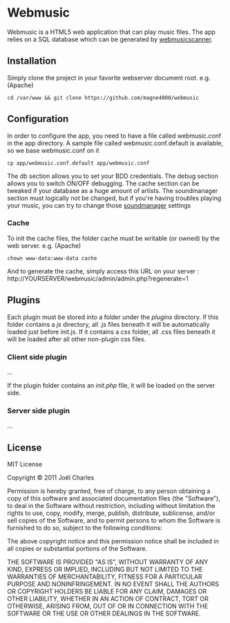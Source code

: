 Webmusic
========
Webmusic is a HTML5 web application that can play music files.
The app relies on a SQL database which can be generated by [webmusicscanner](https://github.com/magne4000/webmusicscanner).

Installation
------------
Simply clone the project in your favorite webserver document root.
e.g. (Apache)

    cd /var/www && git clone https://github.com/magne4000/webmusic

Configuration
-------------
In order to configure the app, you need to have a file called webmusic.conf in the app directory.
A sample file called webmusic.conf.default is available, so we base webmusic.conf on it

    cp app/webmusic.conf.default app/webmusic.conf

The db section allows you to set your BDD credentials.
The debug section allows you to switch ON/OFF debugging.
The cache section can be tweaked if your database as a huge amount of artists.
The soundmanager section must logically not be changed, but if you're having troubles playing your music, you can try to change those [soundmanager](http://www.schillmania.com/projects/soundmanager2/doc/) settings 

### Cache
To init the cache files, the folder cache must be writable (or owned) by the web server.
e.g. (Apache)

    chown www-data:www-data cache

And to generate the cache, simply access this URL on your server : http://YOURSERVER/webmusic/admin/admin.php?regenerate=1

Plugins
-------
Each plugin must be stored into a folder under the _plugins_ directory.
If this folder contains a _js_ directory, all .js files beneath it will be automatically loaded just before init.js.
If it contains a _css_ folder, all .css files beneath it will be loaded after all other non-plugin css files.

### Client side plugin
...

If the plugin folder contains an _init.php_ file, it will be loaded on the server side.

### Server side plugin
...

License
-------
MIT License

Copyright © 2011 Joël Charles

Permission is hereby granted, free of charge, to any person obtaining a copy of
this software and associated documentation files (the "Software"), to deal in
the Software without restriction, including without limitation the rights to
use, copy, modify, merge, publish, distribute, sublicense, and/or sell copies
of the Software, and to permit persons to whom the Software is furnished to do
so, subject to the following conditions:

The above copyright notice and this permission notice shall be included in all
copies or substantial portions of the Software.

THE SOFTWARE IS PROVIDED "AS IS", WITHOUT WARRANTY OF ANY KIND, EXPRESS OR
IMPLIED, INCLUDING BUT NOT LIMITED TO THE WARRANTIES OF MERCHANTABILITY,
FITNESS FOR A PARTICULAR PURPOSE AND NONINFRINGEMENT. IN NO EVENT SHALL THE
AUTHORS OR COPYRIGHT HOLDERS BE LIABLE FOR ANY CLAIM, DAMAGES OR OTHER
LIABILITY, WHETHER IN AN ACTION OF CONTRACT, TORT OR OTHERWISE, ARISING FROM,
OUT OF OR IN CONNECTION WITH THE SOFTWARE OR THE USE OR OTHER DEALINGS IN THE
SOFTWARE.